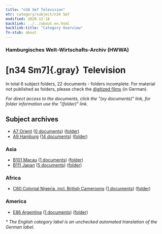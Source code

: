 ```yaml
---
title: "n34 Sm7 Television"
etr: category/subject/n34 Sm7
modified: 2020-12-18
backlink: ../../about.en.html
backlink-title: "Category Overview"
fn-stub: about
---
```


### Hamburgisches Welt-Wirtschafts-Archiv (HWWA)
# [n34 Sm7]{.gray}&#8201; Television&#160; 





In total 6 subject folders, 22 documents - folders incomplete.
For material not published as folders, please check the [digitized films](/film/h1_sh) (in German).

_For direct access to the documents, click the "(xy documents)" link, for folder information use the "(folder)" link._

## Subject archives


- [A7 Orient](../../../geo/about.en.html#A7) (<a href="https://dfg-viewer.de/show/?tx_dlf[id]=https://pm20.zbw.eu/mets/sh/1409xx/140902/1456xx/145669/public.mets.en.xml" target="_blank">0 documents</a>) ([folder](http://purl.org/pressemappe20/folder/sh/140902,145669))
- [A9 Hamburg](../../../geo/about.en.html#A9) (<a href="https://dfg-viewer.de/show/?tx_dlf[id]=https://pm20.zbw.eu/mets/sh/1409xx/140905/1456xx/145669/public.mets.en.xml" target="_blank">14 documents</a>) ([folder](http://purl.org/pressemappe20/folder/sh/140905,145669))

### Asia

- [B101 Macau](../../../geo/about.en.html#B101) (<a href="https://dfg-viewer.de/show/?tx_dlf[id]=https://pm20.zbw.eu/mets/sh/1412xx/141267/1456xx/145669/public.mets.en.xml" target="_blank">1 documents</a>) ([folder](http://purl.org/pressemappe20/folder/sh/141267,145669))
- [B111 Japan](../../../geo/about.en.html#B111) (<a href="https://dfg-viewer.de/show/?tx_dlf[id]=https://pm20.zbw.eu/mets/sh/1412xx/141272/1456xx/145669/public.mets.en.xml" target="_blank">5 documents</a>) ([folder](http://purl.org/pressemappe20/folder/sh/141272,145669))

### Africa

- [C60 Colonial Nigeria, incl. British Cameroons](../../../geo/about.en.html#C60) (<a href="https://dfg-viewer.de/show/?tx_dlf[id]=https://pm20.zbw.eu/mets/sh/1414xx/141409/1456xx/145669/public.mets.en.xml" target="_blank">1 documents</a>) ([folder](http://purl.org/pressemappe20/folder/sh/141409,145669))

### America

- [E86 Argentina](../../../geo/about.en.html#E86) (<a href="https://dfg-viewer.de/show/?tx_dlf[id]=https://pm20.zbw.eu/mets/sh/1416xx/141692/1456xx/145669/public.mets.en.xml" target="_blank">1 documents</a>) ([folder](http://purl.org/pressemappe20/folder/sh/141692,145669))


_* The English category label is an unchecked automated translation of the German label._

